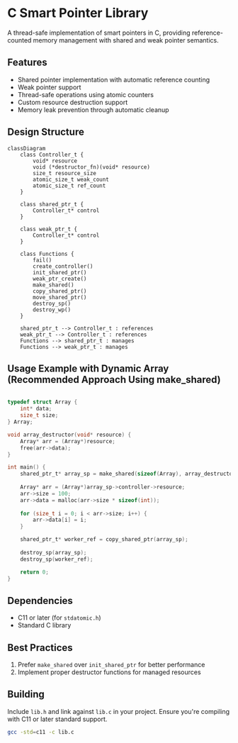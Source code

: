 # C Smart Pointer Library

A thread-safe implementation of smart pointers in C, providing reference-counted memory management with shared and weak pointer semantics.

## Features

- Shared pointer implementation with automatic reference counting
- Weak pointer support
- Thread-safe operations using atomic counters
- Custom resource destruction support
- Memory leak prevention through automatic cleanup

## Design Structure

```mermaid
classDiagram
    class Controller_t {
        void* resource
        void (*destructor_fn)(void* resource)        
        size_t resource_size
        atomic_size_t weak_count
        atomic_size_t ref_count
    }
    
    class shared_ptr_t {
        Controller_t* control
    }
    
    class weak_ptr_t {
        Controller_t* control
    }

    class Functions {
        fail()
        create_controller()
        init_shared_ptr()
        weak_ptr_create()
        make_shared()
        copy_shared_ptr()
        move_shared_ptr()
        destroy_sp()
        destroy_wp()
    }
    
    shared_ptr_t --> Controller_t : references
    weak_ptr_t --> Controller_t : references
    Functions --> shared_ptr_t : manages
    Functions --> weak_ptr_t : manages

```

## Usage Example with Dynamic Array (Recommended Approach Using make_shared)

```c

typedef struct Array {
    int* data;
    size_t size;
} Array;

void array_destructor(void* resource) {
    Array* arr = (Array*)resource;
    free(arr->data);
}

int main() {
    shared_ptr_t* array_sp = make_shared(sizeof(Array), array_destructor);
    
    Array* arr = (Array*)array_sp->controller->resource;
    arr->size = 100;
    arr->data = malloc(arr->size * sizeof(int));
    
    for (size_t i = 0; i < arr->size; i++) {
        arr->data[i] = i;
    }

    shared_ptr_t* worker_ref = copy_shared_ptr(array_sp);
    
    destroy_sp(array_sp);
    destroy_sp(worker_ref);

    return 0;
}
```

## Dependencies

- C11 or later (for `stdatomic.h`)
- Standard C library

## Best Practices

1. Prefer `make_shared` over `init_shared_ptr` for better performance
2. Implement proper destructor functions for managed resources

## Building

Include `lib.h` and link against `lib.c` in your project. Ensure you're compiling with C11 or later standard support.

```bash
gcc -std=c11 -c lib.c
```


